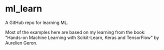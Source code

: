 # ml_learn

A GitHub repo for learning ML.

Most of the examples here are based on my learning from the book:  "Hands-on Machine Learning with Scikit-Learn, Keras and TensorFlow" by Aurelien Geron.
